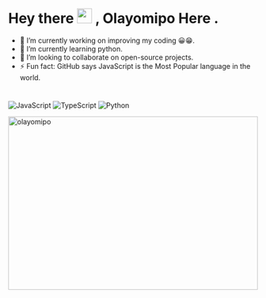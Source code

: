 
<h1>
  Hey there
  <img src="https://media.giphy.com/media/hvRJCLFzcasrR4ia7z/giphy.gif" width="30px"/>
  , Olayomipo Here .
</h1>


<!-- lol
**LilyCrown999/LilyCrown999** is a ✨ _special_ ✨ repository because its `README.md` (this file) appears on your GitHub profile.

Here are some ideas to get you started:

- 🔭 I’m currently working on ...
- 🌱 I’m currently learning ...
- 👯 I’m looking to collaborate on ...
- 🤔 I’m looking for help with ...
- 💬 Ask me about ...
- 📫 How to reach me: ...
- 😄 Pronouns: ...
- ⚡ Fun fact: ...
&hide=stars,commits,prs,issues,contribs
-->

- 🔭 I’m currently working on improving my coding 😀😁.
- 🌱 I’m currently learning python.
- 👯 I’m looking to collaborate on open-source projects.
- ⚡ Fun fact: GitHub says JavaScript is the Most Popular language in the world. 
#
<!-- ![LilyCrown's GitHub stats](https://github-readme-stats.vercel.app/api?username=LilyCrown999&count_private=true&hide=contribs,prs)
#![Top Langs](https://github-readme-stats.vercel.app/api?username=LilyCrown999&count_private=true)
[![Top Langs](https://github-readme-stats.vercel.app/api/top-langs/?username=LilyCrown999&hide=css,html&layout=compact&langs_count=8&count_private=true)](https://github.com/anuraghazra/github-readme-stats)  -->

![JavaScript](https://img.shields.io/badge/javascript-%23323330.svg?style=for-the-badge&logo=javascript&logoColor=%23F7DF1E)
![TypeScript](https://img.shields.io/badge/typescript-%23007ACC.svg?style=for-the-badge&logo=typescript&logoColor=white)
![Python](https://img.shields.io/badge/python-3670A0?style=for-the-badge&logo=python&logoColor=ffdd54)

<!-- <img align="left" width="47%" height="inherit" src="https://github-readme-stats.vercel.app/api?username=olayomipo&hide=contribs,prs&count_private=true" alt="" href="#!"> -->

<img align="left" width="100%" height="350vh" src="https://github-readme-stats.vercel.app/api/top-langs/?username=olayomipo&hide=css,html&theme=dark&langs_count=5&count_private=true" alt="olayomipo" href="#!">

<!-- ![](./profile-3d-contrib/profile-green-animate.svg) -->
